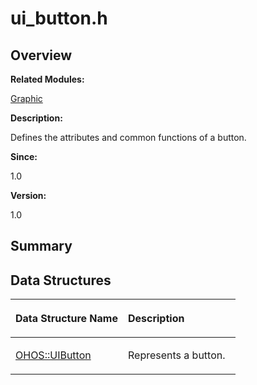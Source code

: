 # ui\_button.h<a name="ZH-CN_TOPIC_0000001055678076"></a>

## **Overview**<a name="section545513472093528"></a>

**Related Modules:**

[Graphic](Graphic.md)

**Description:**

Defines the attributes and common functions of a button. 

**Since:**

1.0

**Version:**

1.0

## **Summary**<a name="section1101084771093528"></a>

## Data Structures<a name="nested-classes"></a>

<a name="table672950549093528"></a>
<table><thead align="left"><tr id="row105464604093528"><th class="cellrowborder" valign="top" width="50%" id="mcps1.1.3.1.1"><p id="p1323631917093528"><a name="p1323631917093528"></a><a name="p1323631917093528"></a>Data Structure Name</p>
</th>
<th class="cellrowborder" valign="top" width="50%" id="mcps1.1.3.1.2"><p id="p380115371093528"><a name="p380115371093528"></a><a name="p380115371093528"></a>Description</p>
</th>
</tr>
</thead>
<tbody><tr id="row1402686758093528"><td class="cellrowborder" valign="top" width="50%" headers="mcps1.1.3.1.1 "><p id="p1612642942093528"><a name="p1612642942093528"></a><a name="p1612642942093528"></a><a href="OHOS-UIButton.md">OHOS::UIButton</a></p>
</td>
<td class="cellrowborder" valign="top" width="50%" headers="mcps1.1.3.1.2 "><p id="p459649113093528"><a name="p459649113093528"></a><a name="p459649113093528"></a>Represents a button. </p>
</td>
</tr>
</tbody>
</table>

